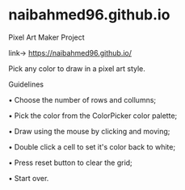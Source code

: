 # naibahmed96.github.io

Pixel Art Maker Project

link-> https://naibahmed96.github.io/

Pick any color to draw in a pixel art style.

Guidelines

• Choose the number of rows and collumns;

• Pick the color from the ColorPicker color palette;

• Draw using the mouse by clicking and moving;

• Double click a cell to set it's color back to white;

• Press reset button to clear the grid;

• Start over.
